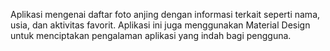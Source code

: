 Aplikasi mengenai daftar foto anjing dengan informasi terkait seperti nama, usia, dan aktivitas favorit. Aplikasi ini juga menggunakan Material Design untuk menciptakan pengalaman aplikasi yang indah bagi pengguna.

